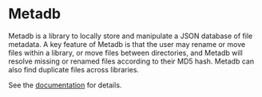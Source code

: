 # Metadb

Metadb is a library to locally store and manipulate a JSON database of file metadata. A key feature of Metadb is that the user may rename or move files within a library, or move files between directories, and Metadb will resolve missing or renamed files according to their MD5 hash. Metadb can also find duplicate files across libraries.

See the [documentation](https://nguermond.github.io/doculib/docs/metadb/index.html) for details.

